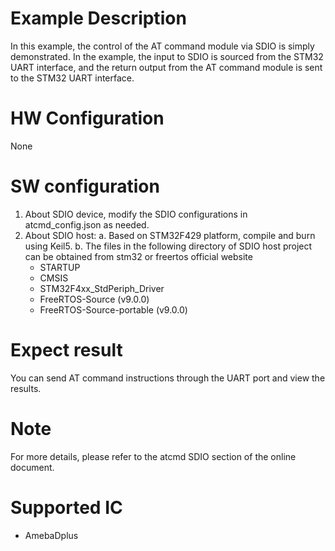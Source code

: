 # Example Description

In this example, the control of the AT command module via SDIO is simply demonstrated. In the example, the input to SDIO is sourced from the STM32 UART interface, and the return output from the AT command module is sent to the STM32 UART interface.

# HW Configuration

None

# SW configuration

1. About SDIO device, modify the SDIO configurations in atcmd_config.json as needed.
2. About SDIO host:
   a. Based on STM32F429 platform, compile and burn using Keil5.
   b. The files in the following directory of SDIO host project can be obtained from stm32 or freertos official website
      - STARTUP
      - CMSIS
      - STM32F4xx_StdPeriph_Driver
      - FreeRTOS-Source (v9.0.0)
      - FreeRTOS-Source-portable (v9.0.0)

# Expect result

You can send AT command instructions through the UART port and view the results.

# Note

For more details, please refer to the atcmd SDIO section of the online document.

# Supported IC

- AmebaDplus
